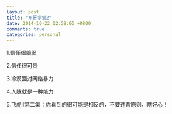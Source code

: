 ```yaml
---
layout: post
title: "东哥学堂2"
date: 2014-10-22 02:58:05 +0800
comments: true
categories: personal
---
```

1.信任很脆弱  

2.信任很可贵  

3.冷漠面对网络暴力  

4.人脉就是一种能力  

5.飞虎II第二集：你看到的很可能是相反的，不要违背原则，瞎好心！

